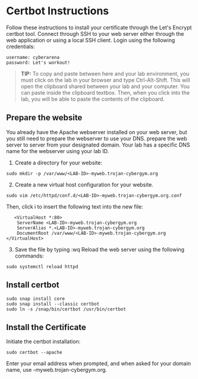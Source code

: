 # Certbot Instructions
Follow these instructions to install your certificate through the Let's Encrypt certbot tool. Connect through SSH to your web server either through the web application or using a local SSH client. Login using the following credentials:
```
username: cyberarena
password: Let's workout!
```

> **TIP:** To copy and paste between here and your lab environment, you must click on the lab in your browser and type Ctrl-Alt-Shift. This will open the clipboard shared between your lab and your computer. You can paste inside the clipboard textbox. Then, when you click into the lab, you will be able to paste the contents of the clipboard.

## Prepare the website
You already have the Apache webserver installed on your web server, but you still need to prepare the webserver to use your DNS. prepare the web server to server from your designated domain. Your lab has a specific DNS name for the webserver using your lab ID.
1. Create a directory for your website:
```
sudo mkdir -p /var/www/<LAB-ID>-myweb.trojan-cybergym.org
```

2. Create a new virtual host configuration for your website.
```
sudo vim /etc/httpd/conf.d/<LAB-ID>-myweb.trojan-cybergym.org.conf
```

Then, click i to insert the following text into the new file:
```
   <VirtualHost *:80>
    ServerName <LAB-ID>-myweb.trojan-cybergym.org
    ServerAlias *.<LAB-ID>-myweb.trojan-cybergym.org
    DocumentRoot /var/www/<LAB-ID>-myweb.trojan-cybergym.org
</VirtualHost>
```

3. Save the file by typing :wq
Reload the web server using the following commands:
```
sudo systemctl reload httpd
```

## Install certbot
```
sudo snap install core
sudo snap install --classic certbot
sudo ln -s /snap/bin/certbot /usr/bin/certbot
```

## Install the Certificate
Initiate the certbot installation:
```
sudo certbot --apache 
```
Enter your email address when prompted, and when asked for your domain name, use <LAB-ID>-myweb.trojan-cybergym.org.
